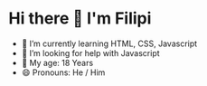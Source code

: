 ### <h1> Hi there 👋 I'm Filipi </h1>


- 🌱 I’m currently learning HTML, CSS, Javascript
- 🤔 I’m looking for help with Javascript
- 🧑 My age: 18 Years
- 😄 Pronouns: He / Him
